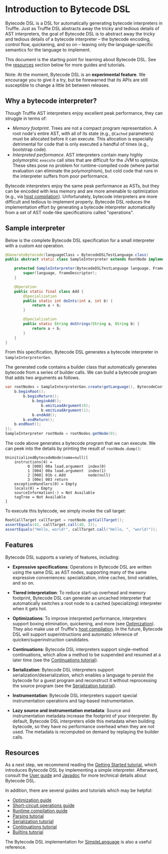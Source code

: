 # Introduction to Bytecode DSL

Bytecode DSL is a DSL for automatically generating bytecode interpreters in Truffle. Just as Truffle DSL abstracts away the tricky and tedious details of AST interpreters, the goal of Bytecode DSL is to abstract away the tricky and tedious details of a bytecode interpreter – the bytecode encoding, control flow, quickening, and so on – leaving only the language-specific semantics for the language to implement.

This document is the starting point for learning about Bytecode DSL. See the [resources](#resources) section below for more guides and tutorials.

Note: At the moment, Bytecode DSL is an **experimental feature**. We encourage you to give it a try, but be forewarned that its APIs are still susceptible to change a little bit between releases.

## Why a bytecode interpreter?

Though Truffle AST interpreters enjoy excellent peak performance, they can struggle in terms of:

- *Memory footprint*. Trees are not a compact program representation. A root node's entire AST, with all of its state (e.g., `@Cached` parameters) must be allocated before it can execute. This allocation is especially detrimental for code that is only executed a handful of times (e.g., bootstrap code).
- *Interpreted performance*. AST interpreters contain many highly polymorphic `execute` call sites that are difficult for the JVM to optimize. These sites pose no problem for runtime-compiled code (where partial evaluation can eliminate the polymorphism), but cold code that runs in the interpreter suffers from poor performance.

Bytecode interpreters enjoy the same peak performance as ASTs, but they can be encoded with less memory and are more amenable to optimization (e.g., via [host compilation](../HostCompilation.md)). Unfortunately, bytecode interpreters are more difficult and tedious to implement properly. Bytecode DSL reduces the implementation effort by generating a bytecode interpreter automatically from a set of AST node-like specifications called "operations".

## Sample interpreter

Below is the complete Bytecode DSL specification for a small interpreter with a custom `Add` operation.
```java
@GenerateBytecode(languageClass = BytecodeDSLTestLanguage.class)
public abstract static class SampleInterpreter extends RootNode implements BytecodeRootNode {

    protected SampleInterpreter(BytecodeDSLTestLanguage language, FrameDescriptor frameDescriptor) {
        super(language, frameDescriptor);
    }

    @Operation
    public static final class Add {
        @Specialization
        public static int doInts(int a, int b) {
            return a + b;
        }

        @Specialization
        public static String doStrings(String a, String b) {
            return a + b;
        }
    }
}
```

From this specification, Bytecode DSL generates a bytecode interpreter in `SampleInterpreterGen`.

The generated code contains a builder class that automatically generates bytecode from a series of builder calls. We can build a bytecode program that adds two arguments as follows.

```java
var rootNodes = SampleInterpreterGen.create(getLanguage(), BytecodeConfig.DEFAULT, b -> {
    b.beginRoot();
        b.beginReturn();
            b.beginAdd();
                b.emitLoadArgument(0);
                b.emitLoadArgument(1);
            b.endAdd();
        b.endReturn();
    b.endRoot();
});
SampleInterpreter rootNode = rootNodes.getNode(0);
```

The code above generates a bytecode program that we can execute. We can peek into the details by printing the result of `rootNode.dump()`:

```
UninitializedBytecodeNode(name=null)[
    instructions(4) =
          0 [000] 00a load.argument  index(0)
          1 [004] 00a load.argument  index(1)
          2 [008] 01b c.Add          node(null)
          3 [00e] 003 return
    exceptionHandlers(0) = Empty
    locals(0) = Empty
    sourceInformation(-) = Not Available
    tagTree = Not Available
]
```

To execute this bytecode, we simply invoke the call target:

```java
RootCallTarget callTarget = rootNode.getCallTarget();
assertEquals(42, callTarget.call(40, 2));
assertEquals("Hello, world!", callTarget.call("Hello, ", "world!"));
```

## Features

Bytecode DSL supports a variety of features, including:

- **Expressive specifications**: Operations in Bytecode DSL are written using the same DSL as AST nodes, supporting many of the same expressive conveniences: specialization, inline caches, bind variables, and so on.

- **Tiered interpretation**: To reduce start-up overhead and memory footprint, Bytecode DSL can generate an uncached interpreter that automatically switches a root node to a cached (specializing) interpreter when it gets hot.

- **Optimizations**: To improve interpreted performance, interpreters support boxing elimination, quickening, and more (see [Optimization](Optimization.md)). They also make use of Truffle's [host compilation](../HostCompilation.md). In the future, Bytecode DSL will support superintructions and automatic inference of quicken/superinstruction candidates.

- **Continuations**: Bytecode DSL interpreters support single-method continuations, which allow a method to be suspended and resumed at a later time (see the [Continuations tutorial][continuations]).

- **Serialization**: Bytecode DSL interpreters support serialization/deserialization, which enables a language to persist the bytecode for a guest program and reconstruct it without reprocessing the source program (see the [Serialization tutorial][serialization]).

- **Instrumentation**: Bytecode DSL interpreters support special instrumentation operations and tag-based instrumentation.

- **Lazy source and instrumentation metadata**: Source and instrumentation metadata increase the footprint of your interpreter. By default, Bytecode DSL interpreters elide this metadata when building bytecode, so they have no performance overhead when they are not used. The metadata is recomputed on demand by replaying the builder calls.

## Resources

As a next step, we recommend reading the [Getting Started tutorial](https://github.com/oracle/graal/blob/master/truffle/src/com.oracle.truffle.api.bytecode.test/src/com/oracle/truffle/api/bytecode/test/examples/GettingStarted.java), which introduces Bytecode DSL by implementing a simple interpreter.
Afterward, consult the [User guide](UserGuide.md) and [Javadoc](https://www.graalvm.org/truffle/javadoc/com/oracle/truffle/api/bytecode/package-summary.html) for more technical details about Bytecode DSL.

In addition, there are several guides and tutorials which may be helpful:
- [Optimization guide](Optimization.md)
- [Short-circuit operations guide](ShortCircuitOperations.md)
- [Runtime compilation guide](RuntimeCompilation.md)
- [Parsing tutorial](https://github.com/oracle/graal/blob/master/truffle/src/com.oracle.truffle.api.bytecode.test/src/com/oracle/truffle/api/bytecode/test/examples/ParsingTutorial.java)
- [Serialization tutorial][serialization]
- [Continuations tutorial][continuations]
- [Builtins tutorial](https://github.com/oracle/graal/blob/master/truffle/src/com.oracle.truffle.api.bytecode.test/src/com/oracle/truffle/api/bytecode/test/examples/BuiltinTutorial.java)

The Bytecode DSL implementation for [SimpleLanguage](https://github.com/oracle/graal/blob/master/truffle/src/com.oracle.truffle.sl/src/com/oracle/truffle/sl/bytecode/SLBytecodeRootNode.java) is also a useful reference.


[serialization]: https://github.com/oracle/graal/blob/master/truffle/src/com.oracle.truffle.api.bytecode.test/src/com/oracle/truffle/api/bytecode/test/examples/SerializationTutorial.java
[continuations]: https://github.com/oracle/graal/blob/master/truffle/src/com.oracle.truffle.api.bytecode.test/src/com/oracle/truffle/api/bytecode/test/examples/ContinuationsTutorial.java